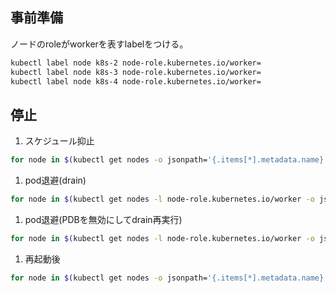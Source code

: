 ## 事前準備

ノードのroleがworkerを表すlabelをつける。

```bash
kubectl label node k8s-2 node-role.kubernetes.io/worker=
kubectl label node k8s-3 node-role.kubernetes.io/worker=
kubectl label node k8s-4 node-role.kubernetes.io/worker=
```

## 停止

1. スケジュール抑止

```bash
for node in $(kubectl get nodes -o jsonpath='{.items[*].metadata.name}'); do echo ${node} ; kubectl cordon ${node} ; done
```

1. pod退避(drain)

```bash
for node in $(kubectl get nodes -l node-role.kubernetes.io/worker -o jsonpath='{.items[*].metadata.name}'); do echo ${node} ; kubectl drain ${node} --delete-emptydir-data --ignore-daemonsets=true --timeout=15s --force ; done
```

1. pod退避(PDBを無効にしてdrain再実行)

```bash
for node in $(kubectl get nodes -l node-role.kubernetes.io/worker -o jsonpath='{.items[*].metadata.name}'); do echo ${node} ; kubectl drain ${node} --delete-emptydir-data --ignore-daemonsets=true --disable-eviction --timeout=15s --force ; done
```

1. 再起動後

```bash
for node in $(kubectl get nodes -o jsonpath='{.items[*].metadata.name}'); do echo ${node} ; kubectl uncordon ${node} ; done
```
